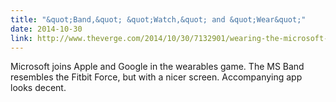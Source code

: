 ```yaml
---
title: "&quot;Band,&quot; &quot;Watch,&quot; and &quot;Wear&quot;"
date: 2014-10-30
link: http://www.theverge.com/2014/10/30/7132901/wearing-the-microsoft-band-is-this-the-next-big-thing-in-fitness
---
```

 Microsoft joins Apple and Google in the wearables game. The MS Band resembles the Fitbit Force, but with a nicer screen. Accompanying app looks decent.
